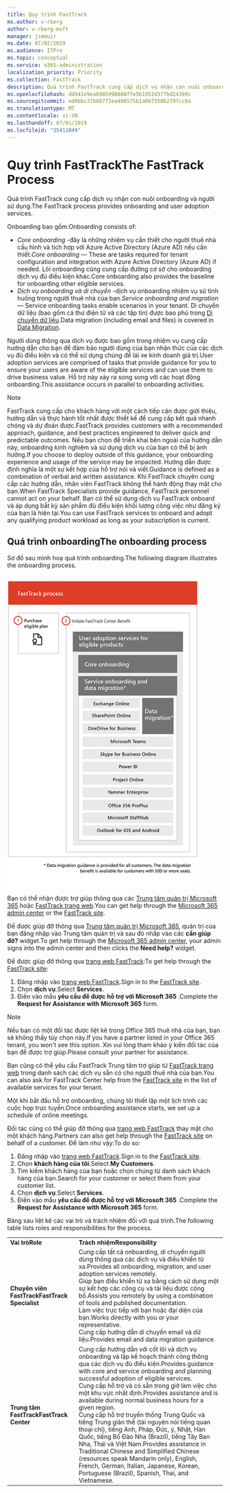 ```yaml
---
title: Quy trình FastTrack
ms.author: v-rberg
author: v-rberg-msft
manager: jimmuir
ms.date: 07/02/2019
ms.audience: ITPro
ms.topic: conceptual
ms.service: o365-administration
localization_priority: Priority
ms.collection: FastTrack
description: Quá trình FastTrack cung cấp dịch vụ nhận con nuôi onboarding và người sử dụng.
ms.openlocfilehash: dd941e9ea6985998868ffe5b1952d377bd24399c
ms.sourcegitcommit: ed0bbc37b887f2ea408575b1a667550b2797cc0a
ms.translationtype: MT
ms.contentlocale: vi-VN
ms.lasthandoff: 07/01/2019
ms.locfileid: "35411049"
---
```

# <a name="the-fasttrack-process"></a><span data-ttu-id="9772d-103">Quy trình FastTrack</span><span class="sxs-lookup"><span data-stu-id="9772d-103">The FastTrack Process</span></span>

<span data-ttu-id="9772d-104">Quá trình FastTrack cung cấp dịch vụ nhận con nuôi onboarding và người sử dụng.</span><span class="sxs-lookup"><span data-stu-id="9772d-104">The FastTrack process provides onboarding and user adoption services.</span></span> 
  
<span data-ttu-id="9772d-105">Onboarding bao gồm:</span><span class="sxs-lookup"><span data-stu-id="9772d-105">Onboarding consists of:</span></span>
  
- <span data-ttu-id="9772d-106">*Core onboarding* -đây là những nhiệm vụ cần thiết cho người thuê nhà cấu hình và tích hợp với Azure Active Directory (Azure AD) nếu cần thiết.</span><span class="sxs-lookup"><span data-stu-id="9772d-106">*Core onboarding* — These are tasks required for tenant configuration and integration with Azure Active Directory (Azure AD) if needed.</span></span> <span data-ttu-id="9772d-107">Lõi onboarding cũng cung cấp đường cơ sở cho onboarding dịch vụ đủ điều kiện khác.</span><span class="sxs-lookup"><span data-stu-id="9772d-107">Core onboarding also provides the baseline for onboarding other eligible services.</span></span> 
- <span data-ttu-id="9772d-108">*Dịch vụ onboarding và di chuyển* -dịch vụ onboarding nhiệm vụ sử tình huống trong người thuê nhà của bạn.</span><span class="sxs-lookup"><span data-stu-id="9772d-108">*Service onboarding and migration* — Service onboarding tasks enable scenarios in your tenant.</span></span> <span data-ttu-id="9772d-109">Di chuyển dữ liệu (bao gồm cả thư điện tử và các tập tin) được bao phủ trong [Di chuyển dữ liệu](O365-data-migration.md).</span><span class="sxs-lookup"><span data-stu-id="9772d-109">Data migration (including email and files) is covered in [Data Migration](O365-data-migration.md).</span></span> 
    
<span data-ttu-id="9772d-110">Người dùng thông qua dịch vụ được bao gồm trong nhiệm vụ cung cấp hướng dẫn cho bạn để đảm bảo người dùng của bạn nhận thức của các dịch vụ đủ điều kiện và có thể sử dụng chúng để lái xe kinh doanh giá trị.</span><span class="sxs-lookup"><span data-stu-id="9772d-110">User adoption services are comprised of tasks that provide guidance for you to ensure your users are aware of the eligible services and can use them to drive business value.</span></span> <span data-ttu-id="9772d-111">Hỗ trợ này xảy ra song song với các hoạt động onboarding.</span><span class="sxs-lookup"><span data-stu-id="9772d-111">This assistance occurs in parallel to onboarding activities.</span></span>
  
> [!NOTE]
> <span data-ttu-id="9772d-112">FastTrack cung cấp cho khách hàng với một cách tiếp cận được giới thiệu, hướng dẫn và thực hành tốt nhất được thiết kế để cung cấp kết quả nhanh chóng và dự đoán được.</span><span class="sxs-lookup"><span data-stu-id="9772d-112">FastTrack provides customers with a recommended approach, guidance, and best practices engineered to deliver quick and predictable outcomes.</span></span> <span data-ttu-id="9772d-113">Nếu bạn chọn để triển khai bên ngoài của hướng dẫn này, onboarding kinh nghiệm và sử dụng dịch vụ của bạn có thể bị ảnh hưởng.</span><span class="sxs-lookup"><span data-stu-id="9772d-113">If you choose to deploy outside of this guidance, your onboarding experience and usage of the service may be impacted.</span></span> <span data-ttu-id="9772d-114">Hướng dẫn được định nghĩa là một sự kết hợp của hỗ trợ nói và viết.</span><span class="sxs-lookup"><span data-stu-id="9772d-114">Guidance is defined as a combination of verbal and written assistance.</span></span> <span data-ttu-id="9772d-115">Khi FastTrack chuyên cung cấp các hướng dẫn, nhân viên FastTrack không thể hành động thay mặt cho bạn.</span><span class="sxs-lookup"><span data-stu-id="9772d-115">When FastTrack Specialists provide guidance, FastTrack personnel cannot act on your behalf.</span></span> <span data-ttu-id="9772d-116">Bạn có thể sử dụng dịch vụ FastTrack onboard và áp dụng bất kỳ sản phẩm đủ điều kiện khối lượng công việc như đăng ký của bạn là hiện tại.</span><span class="sxs-lookup"><span data-stu-id="9772d-116">You can use FastTrack services to onboard and adopt any qualifying product workload as long as your subscription is current.</span></span> 
  
## <a name="the-onboarding-process"></a><span data-ttu-id="9772d-117">Quá trình onboarding</span><span class="sxs-lookup"><span data-stu-id="9772d-117">The onboarding process</span></span>

<span data-ttu-id="9772d-118">Sơ đồ sau minh hoạ quá trình onboarding.</span><span class="sxs-lookup"><span data-stu-id="9772d-118">The following diagram illustrates the onboarding process.</span></span>
  
![Thời gian biểu cho việc sử dụng lợi ích Onboarding](media/O365-Onboarding-Timeline.png)
  
<span data-ttu-id="9772d-120">Bạn có thể nhận được trợ giúp thông qua các [Trung tâm quản trị Microsoft 365](https://go.microsoft.com/fwlink/?linkid=2032704) hoặc [FastTrack trang web](https://go.microsoft.com/fwlink/?linkid=780698).</span><span class="sxs-lookup"><span data-stu-id="9772d-120">You can get help through the [Microsoft 365 admin center](https://go.microsoft.com/fwlink/?linkid=2032704) or the [FastTrack site](https://go.microsoft.com/fwlink/?linkid=780698).</span></span> 

<span data-ttu-id="9772d-121">Để được giúp đỡ thông qua [Trung tâm quản trị Microsoft 365](https://go.microsoft.com/fwlink/?linkid=2032704), quản trị của bạn đăng nhập vào Trung tâm quản trị và sau đó nhấp vào các **cần giúp đỡ?** widget.</span><span class="sxs-lookup"><span data-stu-id="9772d-121">To get help through the [Microsoft 365 admin center](https://go.microsoft.com/fwlink/?linkid=2032704), your admin signs into the admin center and then clicks the **Need help?** widget.</span></span> 

<span data-ttu-id="9772d-122">Để được giúp đỡ thông qua [trang web FastTrack](https://go.microsoft.com/fwlink/?linkid=780698):</span><span class="sxs-lookup"><span data-stu-id="9772d-122">To get help through the [FastTrack site](https://go.microsoft.com/fwlink/?linkid=780698):</span></span> 
1.  <span data-ttu-id="9772d-123">Đăng nhập vào [trang web FastTrack](https://go.microsoft.com/fwlink/?linkid=780698).</span><span class="sxs-lookup"><span data-stu-id="9772d-123">Sign in to the [FastTrack site](https://go.microsoft.com/fwlink/?linkid=780698).</span></span> 
2.  <span data-ttu-id="9772d-124">Chọn **dịch vụ**.</span><span class="sxs-lookup"><span data-stu-id="9772d-124">Select **Services**.</span></span>
3.  <span data-ttu-id="9772d-125">Điền vào mẫu **yêu cầu để được hỗ trợ với Microsoft 365** .</span><span class="sxs-lookup"><span data-stu-id="9772d-125">Complete the **Request for Assistance with Microsoft 365** form.</span></span> 
> [!NOTE]
>  <span data-ttu-id="9772d-126">Nếu bạn có một đối tác được liệt kê trong Office 365 thuê nhà của bạn, bạn sẽ không thấy tùy chọn này.</span><span class="sxs-lookup"><span data-stu-id="9772d-126">If you have a partner listed in your Office 365 tenant, you won't see this option.</span></span> <span data-ttu-id="9772d-127">Xin vui lòng tham khảo ý kiến đối tác của bạn để được trợ giúp.</span><span class="sxs-lookup"><span data-stu-id="9772d-127">Please consult your partner for assistance.</span></span> 
  
 <span data-ttu-id="9772d-128">Bạn cũng có thể yêu cầu FastTrack Trung tâm trợ giúp từ [FastTrack trang web](https://go.microsoft.com/fwlink/?linkid=780698) trong danh sách các dịch vụ sẵn có cho người thuê nhà của bạn.</span><span class="sxs-lookup"><span data-stu-id="9772d-128">You can also ask for FastTrack Center help from the [FastTrack site](https://go.microsoft.com/fwlink/?linkid=780698) in the list of available services for your tenant.</span></span> 
    
 <span data-ttu-id="9772d-129">Một khi bắt đầu hỗ trợ onboarding, chúng tôi thiết lập một lịch trình các cuộc họp trực tuyến.</span><span class="sxs-lookup"><span data-stu-id="9772d-129">Once onboarding assistance starts, we set up a schedule of online meetings.</span></span>
    
<span data-ttu-id="9772d-130">Đối tác cũng có thể giúp đỡ thông qua [trang web FastTrack](https://go.microsoft.com/fwlink/?linkid=780698) thay mặt cho một khách hàng.</span><span class="sxs-lookup"><span data-stu-id="9772d-130">Partners can also get help through the [FastTrack site](https://go.microsoft.com/fwlink/?linkid=780698) on behalf of a customer.</span></span> <span data-ttu-id="9772d-131">Để làm như vậy:</span><span class="sxs-lookup"><span data-stu-id="9772d-131">To do so:</span></span>
1.  <span data-ttu-id="9772d-132">Đăng nhập vào [trang web FastTrack](https://go.microsoft.com/fwlink/?linkid=780698).</span><span class="sxs-lookup"><span data-stu-id="9772d-132">Sign in to the [FastTrack site](https://go.microsoft.com/fwlink/?linkid=780698).</span></span> 
2.  <span data-ttu-id="9772d-133">Chọn **khách hàng của tôi**.</span><span class="sxs-lookup"><span data-stu-id="9772d-133">Select **My Customers**.</span></span>
3.  <span data-ttu-id="9772d-134">Tìm kiếm khách hàng của bạn hoặc chọn chúng từ danh sách khách hàng của bạn.</span><span class="sxs-lookup"><span data-stu-id="9772d-134">Search for your customer or select them from your customer list.</span></span>
4.  <span data-ttu-id="9772d-135">Chọn **dịch vụ**.</span><span class="sxs-lookup"><span data-stu-id="9772d-135">Select **Services**.</span></span>
5.  <span data-ttu-id="9772d-136">Điền vào mẫu **yêu cầu để được hỗ trợ với Microsoft 365** .</span><span class="sxs-lookup"><span data-stu-id="9772d-136">Complete the **Request for Assistance with Microsoft 365** form.</span></span> 

<span data-ttu-id="9772d-137">Bảng sau liệt kê các vai trò và trách nhiệm đối với quá trình.</span><span class="sxs-lookup"><span data-stu-id="9772d-137">The following table lists roles and responsibilities for the process.</span></span>
    
|||
|:-----|:-----|
|<span data-ttu-id="9772d-138">**Vai trò**</span><span class="sxs-lookup"><span data-stu-id="9772d-138">**Role**</span></span> <br/> |<span data-ttu-id="9772d-139">**Trách nhiệm**</span><span class="sxs-lookup"><span data-stu-id="9772d-139">**Responsibility**</span></span> <br/> |
|<span data-ttu-id="9772d-140">**Chuyên viên FastTrack**</span><span class="sxs-lookup"><span data-stu-id="9772d-140">**FastTrack Specialist**</span></span> <br/> |<span data-ttu-id="9772d-141">Cung cấp tất cả onboarding, di chuyển người dùng thông qua các dịch vụ và điều khiển từ xa.</span><span class="sxs-lookup"><span data-stu-id="9772d-141">Provides all onboarding, migration, and user adoption services remotely.</span></span>  <br/> <span data-ttu-id="9772d-142">Giúp bạn điều khiển từ xa bằng cách sử dụng một sự kết hợp các công cụ và tài liệu được công bố.</span><span class="sxs-lookup"><span data-stu-id="9772d-142">Assists you remotely by using a combination of tools and published documentation.</span></span> <br/> <span data-ttu-id="9772d-143">Làm việc trực tiếp với bạn hoặc đại diện của bạn.</span><span class="sxs-lookup"><span data-stu-id="9772d-143">Works directly with you or your representative.</span></span> <br/> <span data-ttu-id="9772d-144">Cung cấp hướng dẫn di chuyển email và dữ liệu.</span><span class="sxs-lookup"><span data-stu-id="9772d-144">Provides email and data migration guidance.</span></span>|
|<span data-ttu-id="9772d-145">**Trung tâm FastTrack**</span><span class="sxs-lookup"><span data-stu-id="9772d-145">**FastTrack Center**</span></span>  <br/> |<span data-ttu-id="9772d-146">Cung cấp hướng dẫn với cốt lõi và dịch vụ onboarding và lập kế hoạch thành công thông qua các dịch vụ đủ điều kiện.</span><span class="sxs-lookup"><span data-stu-id="9772d-146">Provides guidance with core and service onboarding and planning successful adoption of eligible services.</span></span>  <br/> <span data-ttu-id="9772d-147">Cung cấp hỗ trợ và có sẵn trong giờ làm việc cho một khu vực nhất định.</span><span class="sxs-lookup"><span data-stu-id="9772d-147">Provides assistance and is available during normal business hours for a given region.</span></span> <br/> <span data-ttu-id="9772d-148">Cung cấp hỗ trợ truyền thống Trung Quốc và tiếng Trung giản thể (tài nguyên nói tiếng quan thoại chỉ), tiếng Anh, Pháp, Đức, ý, Nhật, Hàn Quốc, tiếng Bồ Đào Nha (Brazil), tiếng Tây Ban Nha, Thái và Việt Nam.</span><span class="sxs-lookup"><span data-stu-id="9772d-148">Provides assistance in Traditional Chinese and Simplified Chinese (resources speak Mandarin only), English, French, German, Italian, Japanese, Korean, Portuguese (Brazil), Spanish, Thai, and Vietnamese.</span></span>|


  

